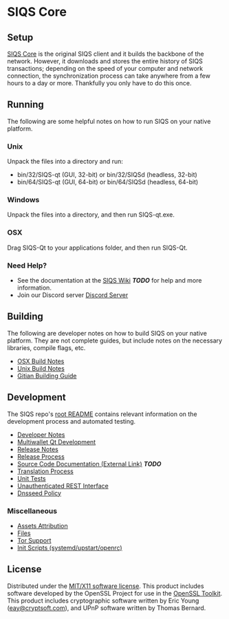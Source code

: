 SIQS Core
=====================

Setup
---------------------
[SIQS Core](http://SIQS.me) is the original SIQS client and it builds the backbone of the network. However, it downloads and stores the entire history of SIQS transactions; depending on the speed of your computer and network connection, the synchronization process can take anywhere from a few hours to a day or more. Thankfully you only have to do this once.

Running
---------------------
The following are some helpful notes on how to run SIQS on your native platform.

### Unix

Unpack the files into a directory and run:

- bin/32/SIQS-qt (GUI, 32-bit) or bin/32/SIQSd (headless, 32-bit)
- bin/64/SIQS-qt (GUI, 64-bit) or bin/64/SIQSd (headless, 64-bit)

### Windows

Unpack the files into a directory, and then run SIQS-qt.exe.

### OSX

Drag SIQS-Qt to your applications folder, and then run SIQS-Qt.

### Need Help?

* See the documentation at the [SIQS Wiki](https://en.bitcoin.it/wiki/Main_Page) ***TODO***
for help and more information.
* Join our Discord server [Discord Server](https://discord.SIQS.org)

Building
---------------------
The following are developer notes on how to build SIQS on your native platform. They are not complete guides, but include notes on the necessary libraries, compile flags, etc.

- [OSX Build Notes](build-osx.md)
- [Unix Build Notes](build-unix.md)
- [Gitian Building Guide](gitian-building.md)

Development
---------------------
The SIQS repo's [root README](https://github.com/SIQS-Developer/SIQS-Core/blob/master/README.md) contains relevant information on the development process and automated testing.

- [Developer Notes](developer-notes.md)
- [Multiwallet Qt Development](multiwallet-qt.md)
- [Release Notes](release-notes.md)
- [Release Process](release-process.md)
- [Source Code Documentation (External Link)](https://dev.visucore.com/bitcoin/doxygen/) ***TODO***
- [Translation Process](translation_process.md)
- [Unit Tests](unit-tests.md)
- [Unauthenticated REST Interface](REST-interface.md)
- [Dnsseed Policy](dnsseed-policy.md)

### Miscellaneous
- [Assets Attribution](assets-attribution.md)
- [Files](files.md)
- [Tor Support](tor.md)
- [Init Scripts (systemd/upstart/openrc)](init.md)

License
---------------------
Distributed under the [MIT/X11 software license](http://www.opensource.org/licenses/mit-license.php).
This product includes software developed by the OpenSSL Project for use in the [OpenSSL Toolkit](https://www.openssl.org/). This product includes
cryptographic software written by Eric Young ([eay@cryptsoft.com](mailto:eay@cryptsoft.com)), and UPnP software written by Thomas Bernard.
